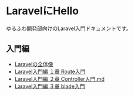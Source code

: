 # LaravelにHello
ゆるふわ開発部向けのLaravel入門ドキュメントです。  

## 入門編
* [Laravelの全体像](./documents/Laravelの全体像.md)
* [Laravel入門編 １章 Route入門](./documents/Laravel入門編１章Route入門.md)
* [Laravel入門編 ２章 Controller入門.md](./documents/Laravel入門編２章Controller入門.md)
* [Laravel入門編 ３章 blade入門](./documents/Laravel入門編３章blade入門.md)
